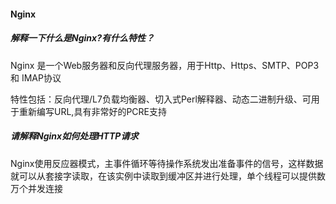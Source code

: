 #### Nginx

##### 解释一下什么是Nginx?有什么特性？

Nginx 是一个Web服务器和反向代理服务器，用于Http、Https、SMTP、POP3 和 IMAP协议

特性包括：反向代理/L7负载均衡器、切入式Perl解释器、动态二进制升级、可用于重新编写URL,具有非常好的PCRE支持



##### 请解释Nginx如何处理HTTP请求

Nginx使用反应器模式，主事件循环等待操作系统发出准备事件的信号，这样数据就可以从套接字读取，在该实例中读取到缓冲区并进行处理，单个线程可以提供数万个并发连接

